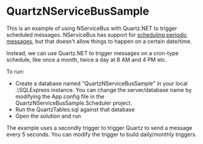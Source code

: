 QuartzNServiceBusSample
=======================

This is an example of using NServiceBus with Quartz.NET to trigger scheduled messages. NServiceBus has support for [scheduling periodic messages](http://nservicebus.com/Scheduling.aspx), but that doesn't allow things to happen on a certain date/time.

Instead, we can use Quartz.NET to trigger messages on a cron-type schedule, like once a month, twice a day at 8 AM and 4 PM etc.

To run:

* Create a database named "QuartzNServiceBusSample" in your local .\SQLExpress instance. You can change the server/database name by modifying the App.config file in the QuartzNServiceBusSample.Scheduler project.
* Run the QuartzTables.sql against that database
* Open the solution and run

The example uses a secondly trigger to trigger Quartz to send a message every 5 seconds. You can modify the trigger to build daily/monthly triggers.